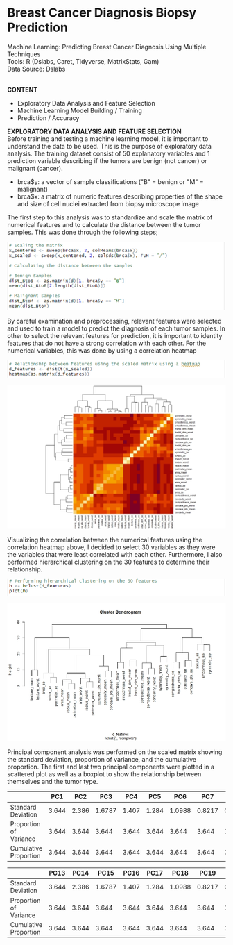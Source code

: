 # Breast Cancer Diagnosis Biopsy Prediction

Machine Learning: Predicting Breast Cancer Diagnosis Using Multiple Techniques<br />
Tools: R (Dslabs, Caret, Tidyverse, MatrixStats, Gam)<br />
Data Source: Dslabs<br />
<br />

**CONTENT**
- Exploratory Data Analysis and Feature Selection
- Machine Learning Model Building / Training
-	Prediction / Accuracy

**EXPLORATORY DATA ANALYSIS AND FEATURE SELECTION**<br />
Before training and testing a machine learning model, it is important to understand the data to be used. This is the purpose of exploratory data analysis. 
The training dataset consist of 50 explanatory variables and 1 prediction variable describing if the tumors are benign (not cancer) or malignant (cancer). 
-	brca$y: a vector of sample classifications ("B" = benign or "M" = malignant)
-	brca$x: a matrix of numeric features describing properties of the shape and size of cell nuclei extracted from biopsy microscope image<br />

The first step to this analysis was to standardize and scale the matrix of numerical features and to calculate the distance between the tumor samples. 
This was done through the following steps;

![](image/scale.png)

By careful examination and preprocessing, relevant features were selected and used to train a model to predict the diagnosis of each tumor samples. In other to select the relevant features for prediction, it is important to identity features that do not have a strong correlation with each other. For the numerical variables, this was done by using a correlation heatmap

![](image/rlcode.png)

![](image/heatmap.jpeg)

Visualizing the correlation between the numerical features using the correlation heatmap above, I decided to select 30 variables as they were the variables that were least correlated with each other. Furthermore, I also performed hierarchical clustering on the 30 features to determine their relationship.

![](image/hclcode.png)

![](image/hclust_plot.jpeg)

Principal component analysis was performed on the scaled matrix showing the standard deviation, proportion of variance, and the cumulative proportion. The first and last two principal components were plotted in a scattered plot as well as a boxplot to show the relationship between themselves and the tumor type.

|  | PC1 | PC2 | PC3 | PC4 | PC5 | PC6 | PC7 | PC8 | PC9 | PC10 | PC11 | PC12 |
| --- | --- | --- | --- | --- | --- | --- | --- | --- | ---- | ---- | ---- | ---- |
| Standard Deviation | 3.644 | 2.386 | 1.6787 |	1.407 |	1.284 |	1.0988 |	0.8217 |	0.6904 |	0.6457 | 0.5922 | 0.5421 |	0.51104 |
| Proportion of Variance | 3.644 | 3.644 | 3.644 | 3.644 | 3.644 | 3.644 | 3.644 | 3.644 | 3.644 | 3.644 | 3.644 | 3.644 |
| Cumulative Proportion | 3.644 | 3.644 | 3.644 | 3.644 | 3.644 | 3.644 | 3.644 | 3.644 | 3.644 | 3.644 | 3.644 | 3.644 |

|  | PC13 | PC14 | PC15 | PC16 | PC17 | PC18 | PC19 | PC20 | PC21 | PC22 | PC23 | PC24 |
| --- | --- | --- | --- | --- | --- | --- | --- | --- | ---- | ---- | ---- | ---- |
| Standard Deviation | 3.644 | 2.386 | 1.6787 |	1.407 |	1.284 |	1.0988 |	0.8217 |	0.6904 |	0.6457 | 0.5922 | 0.5421 |	0.51104 |
| Proportion of Variance | 3.644 | 3.644 | 3.644 | 3.644 | 3.644 | 3.644 | 3.644 | 3.644 | 3.644 | 3.644 | 3.644 | 3.644 |
| Cumulative Proportion | 3.644 | 3.644 | 3.644 | 3.644 | 3.644 | 3.644 | 3.644 | 3.644 | 3.644 | 3.644 | 3.644 | 3.644 |

